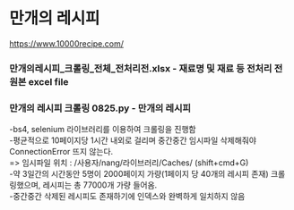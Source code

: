 # 만개의 레시피
https://www.10000recipe.com/

### 만개의레시피_크롤링_전체_전처리전.xlsx - 재료명 및 재료 등 전처리 전 원본 excel file
### 만개의 레시피 크롤링 0825.py - 만개의 레시피 

-bs4, selenium 라이브러리를 이용하여 크롤링을 진행함<br>
-평균적으로 10페이지당 1시간 내외로 걸리며 중간중간 임시파일 삭제해줘야 ConnectionError 뜨지 않는다.<br>
=> 임시파일 위치 : /사용자/nang/라이브러리/Caches/ (shift+cmd+G) <br>
-약 3일간의 시간동안 5명이 2000페이지 가량(1페이지 당 40개의 레시피 존재) 크롤링했으며, 레시피는 총 77000개 가량 들어옴. <br>
-중간중간 삭제된 레시피도 존재하기에 인덱스와 완벽하게 일치하지 않음


